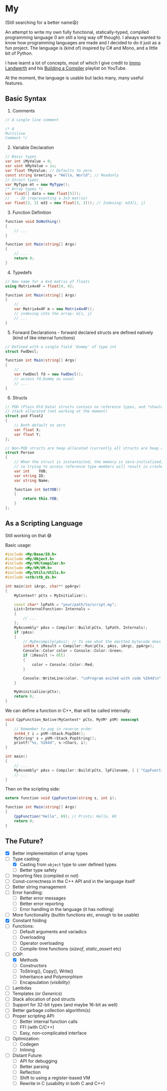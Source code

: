 # **My**
(Still searching for a better name😩)

An attempt to write my own fully functional, statically-typed, compiled programming language (I am still a long way off though).
I always wanted to know how programming languages are made and I
decided to do it just as a fun project.
The language is (kind of) inspired by C# and Mono, and a little bit of Python.

I have learnt a lot of concepts, most of which I give credit to [Immo Landwerth](https://www.youtube.com/@ImmoLandwerth) and
his [Building a Compiler](https://www.youtube.com/playlist?list=PLRAdsfhKI4OWNOSfS7EUu5GRAVmze1t2y) playlist on YouTube.

At the moment, the language is usable but lacks many, many useful features.

## Basic Syntax
1. Comments
```C#
// A single line comment

/* A
Multiline
Comment */
```
2. Variable Declaration
```C#
// Basic types
var int iMyValue = 0;
var uint kMyValue = 1u;
var float fMyValue; // Defaults to zero
const string Greeting = "Hello, World"; // Readonly
// Struct types
var MyType mt = new MyType();
/* Array types */
var float[] data = new float[5]();
//   - 2D (representing a 3x3 matrix)
var float[3, 3] m33 = new float[3, 3](); // Indexing: m33[i, j]
```

3. Function Definition
```C#
function void DoNothing()
{
    // ...
}

function int Main(string[] Args)
{
    // ...
    return 0;
}
```

4. Typedefs
```C#
// New name for a 4x4 matrix of floats
using Matrix4x4F = float[4, 4];

function int Main(string[] Args)
{
    // ...
    var Matrix4x4F m = new Matrix4x4F();
    // indexing into the array: m[i, j]
    // ...
}
```

5. Forward Declarations - forward declared structs are defined natively (kind of like internal functions)
```C#
// Defined with a single field 'Dummy' of type int
struct FwdDecl;

function int Main(string[] Args)
{
    // ...
    var FwdDecl fd = new FwdDecl();
    // access fd.Dummy as usual
    // ...
}
```

6. Structs
```C#
// POD (Plain Old Data) structs contain no reference types, and *should* be
// stack allocated (not working at the moment)
struct pod Float2
{
    // Both default to zero
    var float X;   
    var float Y;
};

// Non-POD structs are heap allocated (currently all structs are heap allocated)
struct Person
{
    // When the struct is instantaited, the memory is zero-initialized;
    // so trying to access reference type members will result in crashes
    var int    YOB; 
    var string ID; 
    var string Name; 

    function int GetYOB()
    {
        return this.YOB;
    }
};
```

## As a Scripting Language
Still working on that 😅

Basic usage:
```C++
#include <My/Base/IO.h>
#include <My/Object.h>
#include <My/VM/Compiler.h>
#include <My/VM/VM.h>
#include <My/Utils/Utils.h>
#include <stb/stb_ds.h>

int main(int iArgc, char** ppArgv)
{
	MyContext* pCtx = MyInitialize();

    const char* lpPath = "your/path/to/script.my";
    List<InternalFunction> Internals = 
    {
        // ...
    };
	MyAssembly* pAss = Compiler::Build(pCtx, lpPath, Internals);
	if (pAss)
	{
		// MyDecompile(pAss); // To see what the emitted bytecode does
		int64_t iResult = Compiler::Run(pCtx, pAss, iArgc, ppArgv);
        Console::Color color = Console::Color::Green;
        if (iResult != 0ll)
        {
            color = Console::Color::Red;
        }

        Console::WriteLine(color, "\nProgram exited with code %I64d\n", iResult);
	}

	MyUninitialize(pCtx);
	return 0;
}
```
We can define a function in C++, that will be called internally:
```C++
void CppFunction_Native(MyContext* pCtx, MyVM* pVM) noexcept
{
    // Remember to pop in reverse order
    int64_t i = pVM->Stack.PopI64();
    MyString* s = pVM->Stack.PopString();
    printf("%s, %I64d", s->Chars, i);
}

int main()
{
    // ...
    MyAssembly* pAss = Compiler::Build(pCtx, lpFilename, { { "CppFunction", CppFunction_Native } });
    // ...
}
```
Then on the scripting side:
```C#
extern function void CppFunction(string s, int i);

function int Main(string[] Args)
{
    CppFunction("Hello", 69); // Prints: Hello, 69
    return 0;
}
```

## The Future?
- [x] Better implementation of array types
- [ ] Type casting:
    - [x] Casting from `object` type to user defined types
    - [ ] Better type safety
- [ ] Importing files (compiled or not)
- [ ] Const-correctness in the C++ API and in the language itself
- [ ] Better string management
- [ ] Error handling:
    - [ ] Better error messages
    - [ ] Better error reporting
    - [ ] Error handling in the language (it has nothing)
- [ ] More functionality (builtin functions etc, enough to be usable)
- [x] Constant folding
- [ ] Functions:
    - [ ] Default arguments and variadics
    - [ ] Overloading
    - [ ] Operator overloading
    - [ ] Compile-time functions (*sizeof*, *static_assert* etc)
- [ ] OOP:
	- [x] Methods
	- [ ] Constructors
    - [ ] ToString(), Copy(), Write()
	- [ ] Inheritance and Polymorphism
	- [ ] Encapsulation (*visibility*)
- [ ] Lambdas
- [ ] Templates (or *Generics*)
- [ ] Stack allocation of pod structs
- [ ] Support for 32-bit types (and maybe 16-bit as well)
- [ ] Better garbage collection algorithm(s)
- [ ] Proper scripting API:
    - [ ] Better internal function calls
    - [ ] FFI (with C/C++)
    - [ ] Easy, non-complicated interface
- [ ] Optimization:
    - [ ] Codegen
    - [ ] Inlining
- [ ] Distant Future: 
    - [ ] API for debugging
    - [ ] Better parsing
    - [ ] Reflection
    - [ ] Shift to using a register-based VM
    - [ ] Rewrite in C (usability in both C and C++)
